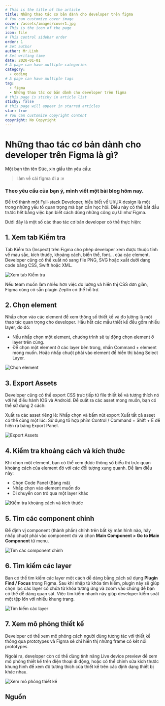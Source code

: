 ```yaml
---
# This is the title of the article
title: Những thao tác cơ bản dành cho developer trên figma
# You can customize cover image
cover: /assets/images/cover1.jpg
# This is the icon of the page
icon: file
# This control sidebar order
order: 1
# Set author
author: Mr.Linh
# Set writing time
date: 2020-01-01
# A page can have multiple categories
category:
  - coding
# A page can have multiple tags
tag:
  - figma
  - Nhứng thao tác cơ bản dành cho developer trên figma
# this page is sticky in article list
sticky: false
# this page will appear in starred articles
star: true
# You can customize copyright content
copyright: No Copyright
---
```


# Những thao tác cơ bản dành cho developer trên Figma là gì?

Một bạn tên tên Đức, xin giấu tên yêu cầu:
> làm về cái figma đi a :v

### Theo yêu cầu của bạn ý, mình viết một bài blog hôm nay.
 

Để trở thành một Full-stack Developer, hiểu biết về UI/UX design là một trong những yếu tố quan trọng mà bạn cần học
hỏi. Điều này có thể bắt đầu trước hết bằng việc bạn biết cách dùng những công cụ UI như Figma.

Dưới đây là một số các thao tác cơ bản developer có thể thực hiện:

## 1. Xem tab Kiểm tra

Tab Kiểm tra (Inspect) trên Figma cho phép developer xem được thuộc tính về màu sắc, kích thước, khoảng cách, biến
thể, font… của các element. Developer cũng có thể xuất nó sang file PNG, SVG hoặc xuất dưới dạng code bằng CSS, Swift
hoặc XML.

![Xem tab Kiểm tra](/assets/images/nhung-thao-tac-co-ban-danh-cho-developer-tren-figma-01.png)

Nếu team muốn làm nhiều hơn việc đo lường và hiển thị CSS đơn giản, Figma cũng có sẵn plugin Zeplin có thể hỗ trợ.

## 2. Chọn element

Nhấp chọn vào các element để xem thông số thiết kế và đo lường là một thao tác quan trọng cho developer. Hầu hết các
mẫu thiết kế đều gồm nhiều layer, do đó:

* Nếu nhấp chọn một element, chương trình sẽ tự động chọn element ở layer trên cùng.
* Để chọn một element ở các layer bên trong, nhấn Command + element mong muốn. Hoặc nhấp chuột phải vào element để hiển
  thị bảng Select Layer.

![Chọn element](/assets/images/nhung-thao-tac-co-ban-danh-cho-developer-tren-figma-02.png)

## 3. Export Assets

Developer cũng có thể export CSS trực tiếp từ file thiết kế và tương thích nó với hệ điều hành IOS và Android. Để xuất
ra các asset mong muốn, bạn có thể sử dụng 2 cách:

Xuất ra các asset riêng lẻ: Nhấp chọn và bấm nút export
Xuất tất cả asset có thể cùng một lúc: Sử dụng tổ hợp phím Control / Command + Shift + E để hiện ra bảng Export Panel.

![Export Assets](/assets/images/nhung-thao-tac-co-ban-danh-cho-developer-tren-figma-03.png)

## 4. Kiểm tra khoảng cách và kích thước

Khi chọn một element, bạn có thể xem được thông số biểu thị trực quan khoảng cách của element đó với các đối tượng
xung quanh. Để làm điều này:

* Chọn Code Panel (Bảng mã)
* Nhấp chọn vào element muốn đo
* Di chuyển con trỏ qua một layer khác

![Kiểm tra khoảng cách và kích thước](/assets/images/nhung-thao-tac-co-ban-danh-cho-developer-tren-figma-04.jpg)

## 5. Tìm các component chính

Để định vị component (thành phần) chính trên bất kỳ màn hình nào, hãy nhấp chuột phải vào component đó và chọn **Main
Component >  Go to Main Component** từ menu.

![Tìm các component chính](/assets/images/nhung-thao-tac-co-ban-danh-cho-developer-tren-figma-05.jpg)

## 6. Tìm kiếm các layer

Bạn có thể tìm kiếm các layer một cách dễ dàng bằng cách sử dụng **Plugin Find / Focus** trong Figma. Sau khi nhập từ
khóa tìm kiếm, plugin này sẽ giúp chọn lọc các layer có chứa từ khóa tương ứng và zoom vào chúng để bạn có thể dễ
dàng quan sát. Việc tìm kiếm nhanh này giúp developer kiểm soát một tệp lớn với nhiều khung trang.

![Tìm kiếm các layer](/assets/images/nhung-thao-tac-co-ban-danh-cho-developer-tren-figma-06.png)

## 7. Xem mô phỏng thiết kế

Developer có thể xem mô phỏng cách người dùng tương tác với thiết kế thông qua prototypes và Figma sẽ chỉ hiển thị
những frame có kết nối prototypes.

Ngoài ra, developer còn có thể dùng tính năng Live device preview để xem mô phỏng thiết kế trên điện thoại di động, hoặc
có thể chỉnh sửa kích thước khung hình để xem độ tương thích của thiết kế trên các định dạng thiết bị khác nhau.

![Xem mô phỏng thiết kế](/assets/images/nhung-thao-tac-co-ban-danh-cho-developer-tren-figma-07.png)

## Nguồn

[](https://itviec.com/blog/figma-la-gi/)